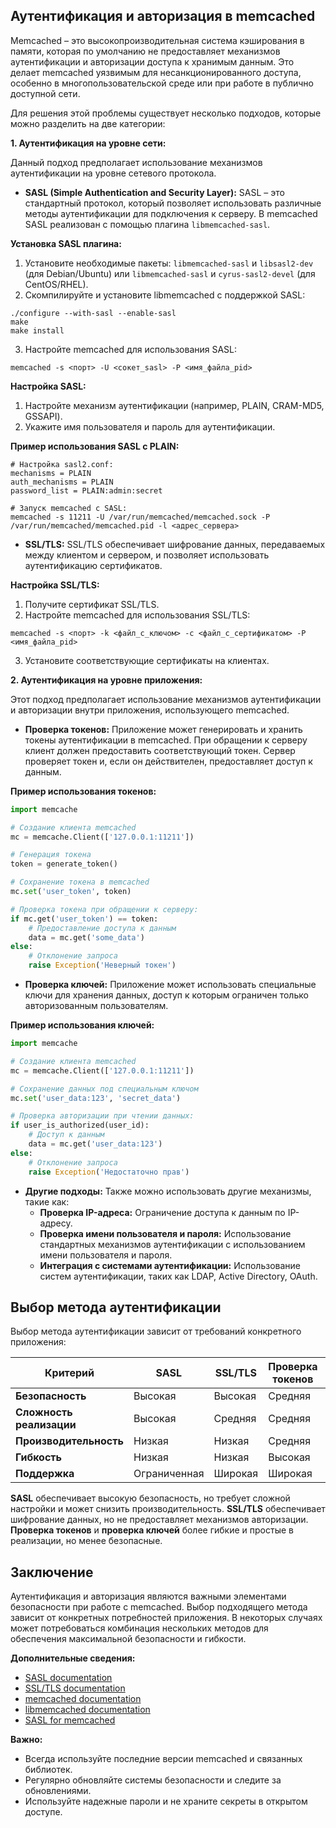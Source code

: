 ## Аутентификация и авторизация в memcached

Memcached – это высокопроизводительная система кэширования в памяти, которая по умолчанию не предоставляет механизмов аутентификации и авторизации доступа к хранимым данным. Это делает memcached уязвимым для несанкционированного доступа, особенно в многопользовательской среде или при работе в публично доступной сети.

Для решения этой проблемы существует несколько подходов, которые можно разделить на две категории:

**1. Аутентификация на уровне сети:**

Данный подход предполагает использование механизмов аутентификации на уровне сетевого протокола. 

* **SASL (Simple Authentication and Security Layer):** SASL – это стандартный протокол, который позволяет использовать различные методы аутентификации для подключения к серверу. В memcached SASL реализован с помощью плагина `libmemcached-sasl`. 

**Установка SASL плагина:**

1. Установите необходимые пакеты: `libmemcached-sasl` и `libsasl2-dev` (для Debian/Ubuntu) или `libmemcached-sasl` и `cyrus-sasl2-devel` (для CentOS/RHEL).
2. Скомпилируйте и установите libmemcached с поддержкой SASL:
```
./configure --with-sasl --enable-sasl
make
make install
```
3. Настройте memcached для использования SASL:

```
memcached -s <порт> -U <сокет_sasl> -P <имя_файла_pid>
```

**Настройка SASL:**

1. Настройте механизм аутентификации (например, PLAIN, CRAM-MD5, GSSAPI).
2. Укажите имя пользователя и пароль для аутентификации.

**Пример использования SASL с PLAIN:**

```
# Настройка sasl2.conf:
mechanisms = PLAIN
auth_mechanisms = PLAIN
password_list = PLAIN:admin:secret

# Запуск memcached с SASL:
memcached -s 11211 -U /var/run/memcached/memcached.sock -P /var/run/memcached/memcached.pid -l <адрес_сервера>
```

* **SSL/TLS:** SSL/TLS обеспечивает шифрование данных, передаваемых между клиентом и сервером, и позволяет использовать аутентификацию сертификатов.

**Настройка SSL/TLS:**

1. Получите сертификат SSL/TLS.
2. Настройте memcached для использования SSL/TLS:

```
memcached -s <порт> -k <файл_с_ключом> -c <файл_с_сертификатом> -P <имя_файла_pid>
```

3. Установите соответствующие сертификаты на клиентах.

**2. Аутентификация на уровне приложения:**

Этот подход предполагает использование механизмов аутентификации и авторизации внутри приложения, использующего memcached. 

* **Проверка токенов:** Приложение может генерировать и хранить токены аутентификации в memcached. При обращении к серверу клиент должен предоставить соответствующий токен. Сервер проверяет токен и, если он действителен, предоставляет доступ к данным.

**Пример использования токенов:**

```python
import memcache

# Создание клиента memcached
mc = memcache.Client(['127.0.0.1:11211'])

# Генерация токена
token = generate_token()

# Сохранение токена в memcached
mc.set('user_token', token)

# Проверка токена при обращении к серверу:
if mc.get('user_token') == token:
    # Предоставление доступа к данным
    data = mc.get('some_data')
else:
    # Отклонение запроса
    raise Exception('Неверный токен')
```

* **Проверка ключей:** Приложение может использовать специальные ключи для хранения данных, доступ к которым ограничен только авторизованным пользователям. 

**Пример использования ключей:**

```python
import memcache

# Создание клиента memcached
mc = memcache.Client(['127.0.0.1:11211'])

# Сохранение данных под специальным ключом
mc.set('user_data:123', 'secret_data')

# Проверка авторизации при чтении данных:
if user_is_authorized(user_id):
    # Доступ к данным
    data = mc.get('user_data:123')
else:
    # Отклонение запроса
    raise Exception('Недостаточно прав')
```

* **Другие подходы:** Также можно использовать другие механизмы, такие как:
    * **Проверка IP-адреса:** Ограничение доступа к данным по IP-адресу.
    * **Проверка имени пользователя и пароля:** Использование стандартных механизмов аутентификации с использованием имени пользователя и пароля.
    * **Интеграция с системами аутентификации:** Использование систем аутентификации, таких как LDAP, Active Directory, OAuth.

## Выбор метода аутентификации

Выбор метода аутентификации зависит от требований конкретного приложения:

| **Критерий** | **SASL** | **SSL/TLS** | **Проверка токенов** | **Проверка ключей** |
|---|---|---|---|---|
| **Безопасность** | Высокая | Высокая | Средняя | Средняя |
| **Сложность реализации** | Высокая | Средняя | Средняя | Низкая |
| **Производительность** | Низкая | Низкая | Средняя | Высокая |
| **Гибкость** | Низкая | Низкая | Высокая | Высокая |
| **Поддержка** | Ограниченная | Широкая | Широкая | Широкая |

**SASL** обеспечивает высокую безопасность, но требует сложной настройки и может снизить производительность. **SSL/TLS** обеспечивает шифрование данных, но не предоставляет механизмов авторизации. **Проверка токенов** и **проверка ключей** более гибкие и простые в реализации, но менее безопасные.

## Заключение

Аутентификация и авторизация являются важными элементами безопасности при работе с memcached. Выбор подходящего метода зависит от конкретных потребностей приложения. В некоторых случаях может потребоваться комбинация нескольких методов для обеспечения максимальной безопасности и гибкости.

**Дополнительные сведения:**

* [SASL documentation](https://www.ietf.org/rfc/rfc4422.txt)
* [SSL/TLS documentation](https://www.rfc-editor.org/rfc/rfc5246.txt)
* [memcached documentation](https://memcached.org/)
* [libmemcached documentation](https://libmemcached.org/)
* [SASL for memcached](https://github.com/memcached/libmemcached/tree/master/memcached/sasl)

**Важно:**

* Всегда используйте последние версии memcached и связанных библиотек.
* Регулярно обновляйте системы безопасности и следите за обновлениями.
* Используйте надежные пароли и не храните секреты в открытом доступе.
